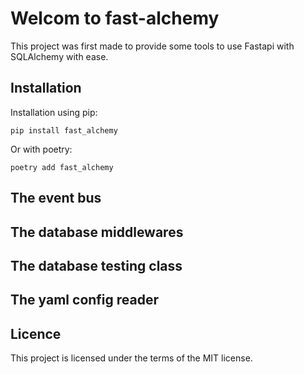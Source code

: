 # Welcom to fast-alchemy

This project was first made to provide some tools to use Fastapi with SQLAlchemy with ease.

## Installation

Installation using pip:
```shell
pip install fast_alchemy
```

Or with poetry:
```shell
poetry add fast_alchemy
```

## The event bus

## The database middlewares

## The database testing class

## The yaml config reader

## Licence

This project is licensed under the terms of the MIT license.

